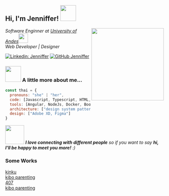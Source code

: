 <!--### Hi there 👋-->

<!--
**Jenniffer-G/Jenniffer-G** is a ✨ _special_ ✨ repository because its `README.md` (this file) appears on your GitHub profile.

Here are some ideas to get you started:

- 🔭 I’m currently working on ...
- 🌱 I’m currently learning ...
- 👯 I’m looking to collaborate on ...
- 🤔 I’m looking for help with ...
- 💬 Ask me about ...
- 📫 How to reach me: ...
- 😄 Pronouns: ...
- ⚡ Fun fact: ...
-->

<h2> Hi, I'm Jenniffer! <img src="https://media.giphy.com/media/mGcNjsfWAjY5AEZNw6/giphy.gif" width="50"></h2>
<img align='right' src="https://media.giphy.com/media/ieyl9zmCjO4b4t6qoY/giphy.gif" width="230">
<p><em>Software Enginner at <a href="https://uniandes.edu.co">University of Andes</a><img src="https://media.giphy.com/media/fYSnHlufseco8Fh93Z/giphy.gif" width="30"></br>Web Developer | Designer </em></p>


[![Linkedin: Jenniffer](https://img.shields.io/badge/-jenniffergonzalez-blue?style=flat-square&logo=Linkedin&logoColor=white&link=https://www.linkedin.com/in/jenniffergonzalez/)](https://www.linkedin.com/in/jenniffergonzalez/)
[![GitHub Jenniffer](https://img.shields.io/github/followers/Jenniffer-G?label=follow&style=social)](https://https://github.com/Jenniffer-G)


### <img src="https://media.giphy.com/media/VgCDAzcKvsR6OM0uWg/giphy.gif" width="50"> A little more about me...  

```javascript
const thai = {
  pronouns: "she" | "her",
  code: [Javascript, Typescript, HTML, CSS, PHP, Python, Mysql, JQuery, Sqlite, MongoDB],
  tools: [Angular, NodeJs, Docker, Boostrap, Wordpress, React, Git],
  architecture: ["design system pattern"],
  design: ["Adobe XD, Figma"]
}
```

<img src="https://media.giphy.com/media/LnQjpWaON8nhr21vNW/giphy.gif" width="60"> <em><b>I love connecting with different people</b> so if you want to say <b>hi, I'll be happy to meet you more!</b> :)</em>

<h3> Some Works </h3>
<a href=""https://www.kinku.co/> kinku </a>
<br>
<a href="https://www.kiboparenting.com/"> kibo parenting </a>
<br>
<a href="https://www.407cre.com/es/"> 407 </a>
<br>
<a href="https://www.kiboparenting.com/"> kibo parenting </a>
<br>


